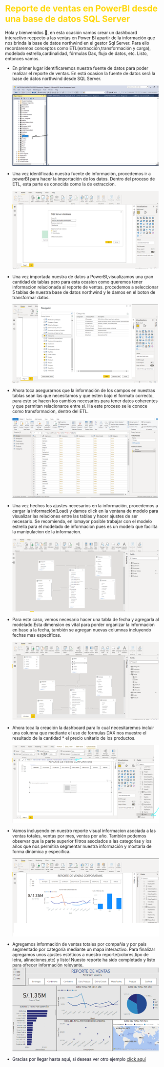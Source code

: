 # <span style="color:gold">Reporte de ventas en PowerBI desde una base de datos SQL Server</span>

Hola y bienvenidos :wave:, en esta ocasión vamos crear un dashboard interactivo recpecto a las ventas en Power BI apartir de la información que nos brinda la base de datos northwind en el gestor Sql Server.
Para ello recordaremos conceptos como ETL(extracción,transformación y carga), modelado estrella,cardinalidad, fórmulas Dax, flujo de datos, etc. 
Listo, entonces vamos.

- En primer lugar identificaremos nuestra fuente de datos para poder realizar el reporte de ventas. En está ocasion la fuente de datos será la base de datos 
northwind desde SQL Server.
 
  ![pagina de sql](20.png)

- Una vez identificada nuestra fuente de información, procedemos ir a powerBI para hacer la importación de los datos. 
Dentro del proceso de ETL, esta parte es conocida como la de extraccion. 

  ![Importacion de bd](21.png)

- Una vez importada nuestra de datos a PowerBI,visualizamos una gran cantidad de tablas pero para esta ocasion como queremos tener informacion relacionada al reporte de ventas. procedemos a seleccionar 5 tablas de nuestra base de datos northwind y le damos en el boton de transformar datos.

  ![Seleccion de tablas](23seleccion%20de%20tablas%20a%20trabajar.png)

- Ahora toca asegurarnos que la información de los campos en nuestras tablas sean las que necesitamos y que esten bajo el formato correcto, para esto se hacen los cambios necesarios para tener datos coherentes y que permitan relacionarce entre si. Ha este proceso se le conoce como transformacion, dentro del ETL.

  ![Transformacion de la informacion](24Tratamiento%20de%20los%20datos.png)

- Una vez hechos los ajustes necesarios en la información, procedemos a cargar la información(Load) y damos click en la ventana de modelo para visualizar las relaciones entre las tablas y hacer ajustes de ser necesario. Se recomienda, en lomayor posible trabajar con el modelo estrella para el modelado de informacion pues es un modelo que facilita la manipulacion de la informacion.

  ![Relaciones entre tablas](25%20relacion%20de%20tablas.png)

- Para este caso, vemos necesario hacer una tabla de fecha y agregarla al modelado.Esta dimension es vital para porder organizar la informacion en base a la fecha, también se agregan nuevas columnas incluyendo fechas mas especificas.
 
  ![Tabla fecha](26%20Creacion%20de%20tabla%20fechas.png)

- Ahora toca la creación la dashboard para lo cual necesitaremos incluir una columna que mediante el uso de formulas DAX nos muestre el resultado de la cantidad * el precio unitario de los productos.

  ![Dax](29%20agregamos%20una%20nueva%20mediada%20total.png)

- Vamos incluyendo en nuestro reporte visual informacion asociada a las ventas totales, ventas por mes, ventas por año.
También podemos observar que la parte superior filtros asociados a las categorias y los años que nos permitira segmentar nuestra información y mostarla de forma dinámica y especifica. 

  ![Modelado del reporte](30Reporteavanzado.png)

- Agregamos información de ventas totales por compañia y por país segmentado por categoría mediante un mapa interactivo.
Para finalizar agregamos unos ajustes estéticos a nuestro reporte(colores,tipo de letra, alineciones,etc) y listo!
Nuesto reporte ha sido completado y listo para ofrecer información relevante.
![reporte](32.PNG)


 * <span style="color:#000112"> Gracias por llegar hasta aquí, si deseas ver otro ejemplo [click aquí](https://github.com/alexgarciaa/Caso-PowerBI-1/blob/main/hello.md)</span>
 
